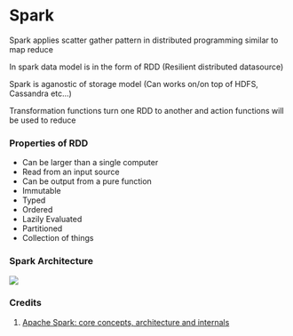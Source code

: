 # Spark

Spark applies scatter gather pattern in distributed programming similar to map reduce

In spark data model is in the form of RDD (Resilient distributed datasource)

Spark is aganostic of storage model (Can works on/on top of HDFS, Cassandra etc...)

Transformation functions turn one RDD to another and action functions will be used to reduce

### Properties of RDD

- Can be larger than a single computer
- Read from an input source
- Can be output from a pure function
- Immutable
- Typed
- Ordered
- Lazily Evaluated
- Partitioned
- Collection of things

### Spark Architecture

![](/assets/Spark-Cluster-Architecture.png)

### Credits

1. [Apache Spark: core concepts, architecture and internals](http://datastrophic.io/core-concepts-architecture-and-internals-of-apache-spark/)